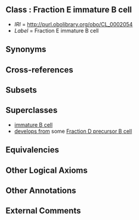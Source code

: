 
## Class : Fraction E immature B cell

 * *IRI* = http://purl.obolibrary.org/obo/CL_0002054
 * *Label* = Fraction E immature B cell

## Synonyms


## Cross-references


## Subsets


## Superclasses

 * [immature B cell](../../CL/16/CL_0000816.md)
 * [develops from](../../RO/02/RO_0002202.md) some [Fraction D precursor B cell](../../CL/52/CL_0002052.md)

## Equivalencies


## Other Logical Axioms


## Other Annotations


## External Comments

